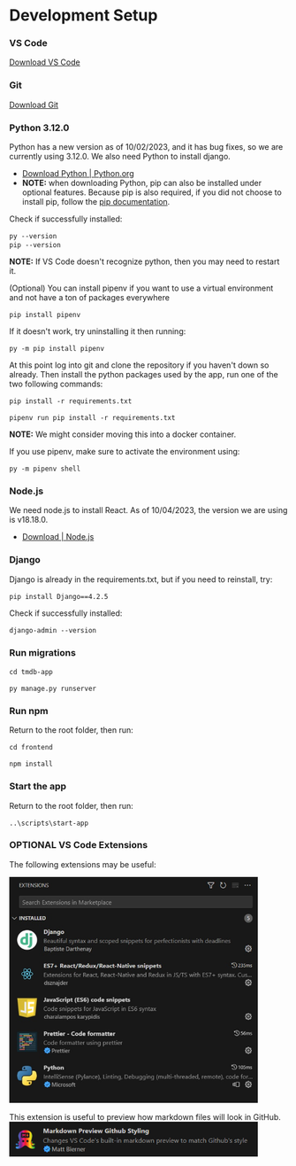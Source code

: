 # Development Setup
### VS Code
[Download VS Code](https://code.visualstudio.com/)
### Git
[Download Git](https://git-scm.com/downloads)
### Python 3.12.0
Python has a new version as of 10/02/2023, and it has bug fixes, so we are currently using 3.12.0.  We also need Python to install django.
* [Download Python | Python.org](https://www.python.org/downloads/)
* **NOTE:** when downloading Python, pip can also be installed under optional features. Because pip is also required, if you did not choose to install pip, follow the [pip documentation](https://pip.pypa.io/en/stable/installation/).

Check if successfully installed:
```
py --version
pip --version
```
**NOTE:** If VS Code doesn't recognize python, then you may need to restart it.

(Optional) You can install pipenv if you want to use a virtual environment and not have a ton of packages everywhere
```
pip install pipenv
```
If it doesn't work, try  uninstalling it then running:
```
py -m pip install pipenv
```

At this point log into git and clone the repository if you haven't down so already. Then install the python packages used by the app, run one of the two following commands:
```
pip install -r requirements.txt
```
```
pipenv run pip install -r requirements.txt
```
**NOTE:** We might consider moving this into a docker container.

If you use pipenv, make sure to activate the environment using:
```
py -m pipenv shell
```

### Node.js
We need node.js to install React. As of 10/04/2023, the version we are using is v18.18.0.
* [Download | Node.js](https://nodejs.org/en/download)

### Django
Django is already in the requirements.txt, but if you need to reinstall, try:
```
pip install Django==4.2.5
```


Check if successfully installed:
```
django-admin --version
```

### Run migrations
```
cd tmdb-app
```
```
py manage.py runserver
```

### Run npm
Return to the root folder, then run:
```
cd frontend
```
```
npm install
```

### Start the app
Return to the root folder, then run:
```
..\scripts\start-app
```

### OPTIONAL VS Code Extensions
The following extensions may be useful:

<img src="images/extensions.jpg" alt="drawing" width="450"/>

This extension is useful to preview how markdown files will look in GitHub.
<img src="images/markdown.png" alt="drawing" width="450"/>
